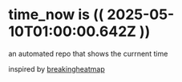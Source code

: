 # time_now is (( 2025-05-10T01:00:00.642Z ))

an automated repo that shows the currnent time

inspired by [breakingheatmap](https://github.com/breakingheatmap/breakingheatmap)
